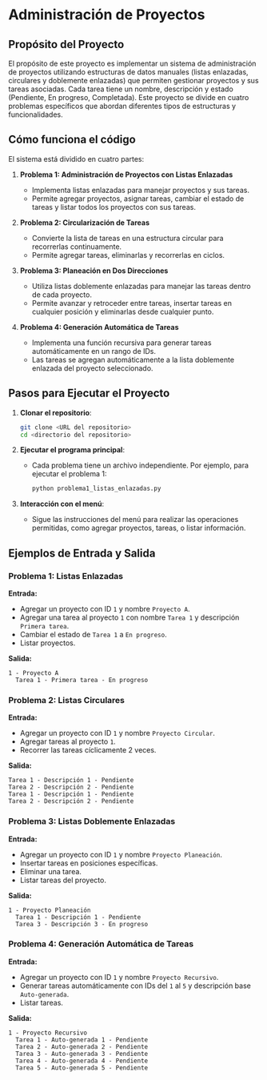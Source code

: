 # Administración de Proyectos

## Propósito del Proyecto
El propósito de este proyecto es implementar un sistema de administración de proyectos utilizando estructuras de datos manuales (listas enlazadas, circulares y doblemente enlazadas) que permiten gestionar proyectos y sus tareas asociadas. Cada tarea tiene un nombre, descripción y estado (Pendiente, En progreso, Completada). Este proyecto se divide en cuatro problemas específicos que abordan diferentes tipos de estructuras y funcionalidades.

## Cómo funciona el código
El sistema está dividido en cuatro partes:

1. **Problema 1: Administración de Proyectos con Listas Enlazadas**
   - Implementa listas enlazadas para manejar proyectos y sus tareas.
   - Permite agregar proyectos, asignar tareas, cambiar el estado de tareas y listar todos los proyectos con sus tareas.

2. **Problema 2: Circularización de Tareas**
   - Convierte la lista de tareas en una estructura circular para recorrerlas continuamente.
   - Permite agregar tareas, eliminarlas y recorrerlas en ciclos.

3. **Problema 3: Planeación en Dos Direcciones**
   - Utiliza listas doblemente enlazadas para manejar las tareas dentro de cada proyecto.
   - Permite avanzar y retroceder entre tareas, insertar tareas en cualquier posición y eliminarlas desde cualquier punto.

4. **Problema 4: Generación Automática de Tareas**
   - Implementa una función recursiva para generar tareas automáticamente en un rango de IDs.
   - Las tareas se agregan automáticamente a la lista doblemente enlazada del proyecto seleccionado.

## Pasos para Ejecutar el Proyecto
1. **Clonar el repositorio**:
   ```bash
   git clone <URL del repositorio>
   cd <directorio del repositorio>
   ```

2. **Ejecutar el programa principal**:
   - Cada problema tiene un archivo independiente. Por ejemplo, para ejecutar el problema 1:
     ```bash
     python problema1_listas_enlazadas.py
     ```

3. **Interacción con el menú**:
   - Sigue las instrucciones del menú para realizar las operaciones permitidas, como agregar proyectos, tareas, o listar información.

## Ejemplos de Entrada y Salida

### Problema 1: Listas Enlazadas
**Entrada:**
- Agregar un proyecto con ID `1` y nombre `Proyecto A`.
- Agregar una tarea al proyecto `1` con nombre `Tarea 1` y descripción `Primera tarea`.
- Cambiar el estado de `Tarea 1` a `En progreso`.
- Listar proyectos.

**Salida:**
```
1 - Proyecto A
  Tarea 1 - Primera tarea - En progreso
```

### Problema 2: Listas Circulares
**Entrada:**
- Agregar un proyecto con ID `1` y nombre `Proyecto Circular`.
- Agregar tareas al proyecto `1`.
- Recorrer las tareas cíclicamente 2 veces.

**Salida:**
```
Tarea 1 - Descripción 1 - Pendiente
Tarea 2 - Descripción 2 - Pendiente
Tarea 1 - Descripción 1 - Pendiente
Tarea 2 - Descripción 2 - Pendiente
```

### Problema 3: Listas Doblemente Enlazadas
**Entrada:**
- Agregar un proyecto con ID `1` y nombre `Proyecto Planeación`.
- Insertar tareas en posiciones específicas.
- Eliminar una tarea.
- Listar tareas del proyecto.

**Salida:**
```
1 - Proyecto Planeación
  Tarea 1 - Descripción 1 - Pendiente
  Tarea 3 - Descripción 3 - En progreso
```

### Problema 4: Generación Automática de Tareas
**Entrada:**
- Agregar un proyecto con ID `1` y nombre `Proyecto Recursivo`.
- Generar tareas automáticamente con IDs del `1` al `5` y descripción base `Auto-generada`.
- Listar tareas.

**Salida:**
```
1 - Proyecto Recursivo
  Tarea 1 - Auto-generada 1 - Pendiente
  Tarea 2 - Auto-generada 2 - Pendiente
  Tarea 3 - Auto-generada 3 - Pendiente
  Tarea 4 - Auto-generada 4 - Pendiente
  Tarea 5 - Auto-generada 5 - Pendiente
